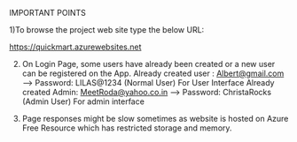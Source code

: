IMPORTANT POINTS


1)To browse the project web site type the below URL:

https://quickmart.azurewebsites.net


2) On Login Page, some users have already been created or a new user can be registered on the App.
Already created user : Albert@gmail.com --> Password: LILAS@1234 (Normal User) For User Interface
Already created Admin: MeetRoda@yahoo.co.in --> Password: ChristaRocks (Admin User) For admin interface
 

3) Page responses might be slow sometimes as website is hosted on Azure Free Resource which has restricted storage and memory.


